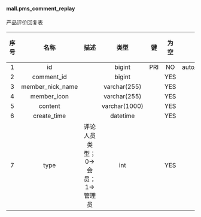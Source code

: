 #### mall.pms_comment_replay 
产品评价回复表

| 序号 | 名称 | 描述 | 类型 | 键 | 为空 | 额外 | 默认值 |
| :--: | :--: | :--: | :--: | :--: | :--: | :--: | :--: |
| 1 | id |  | bigint | PRI | NO | auto_increment |  |
| 2 | comment_id |  | bigint |  | YES |  |  |
| 3 | member_nick_name |  | varchar(255) |  | YES |  |  |
| 4 | member_icon |  | varchar(255) |  | YES |  |  |
| 5 | content |  | varchar(1000) |  | YES |  |  |
| 6 | create_time |  | datetime |  | YES |  |  |
| 7 | type | 评论人员类型；0->会员；1->管理员 | int |  | YES |  |  |
